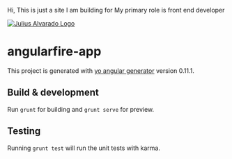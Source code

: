 Hi, This is just a site I am building for 
My primary role is front end developer 

[![Julius Alvarado Logo](http://juliusalvarado.info/assets/images/p2.png)](http://juliusalvarado.info/)

# angularfire-app

This project is generated with [yo angular generator](https://github.com/yeoman/generator-angular)
version 0.11.1.

## Build & development

Run `grunt` for building and `grunt serve` for preview.

## Testing

Running `grunt test` will run the unit tests with karma.
